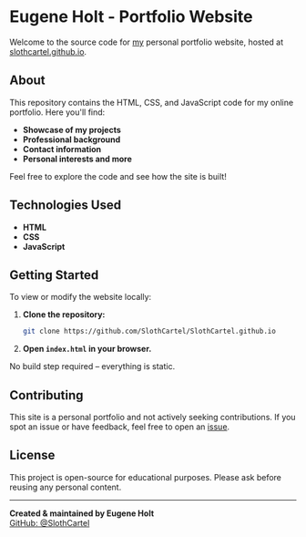 # Eugene Holt - Portfolio Website

Welcome to the source code for [my](https://github.com/SlothCartel) personal portfolio website, hosted at [slothcartel.github.io](https://slothcartel.github.io/).

## About

This repository contains the HTML, CSS, and JavaScript code for my online portfolio. Here you'll find:

- **Showcase of my projects**
- **Professional background**
- **Contact information**
- **Personal interests and more**

Feel free to explore the code and see how the site is built!

## Technologies Used

- **HTML** 
- **CSS** 
- **JavaScript** 

## Getting Started

To view or modify the website locally:

1. **Clone the repository:**
   ```bash
   git clone https://github.com/SlothCartel/SlothCartel.github.io
   ```
2. **Open `index.html` in your browser.**

No build step required – everything is static.

## Contributing

This site is a personal portfolio and not actively seeking contributions. If you spot an issue or have feedback, feel free to open an [issue](https://github.com/SlothCartel/SlothCartel.github.io/issues).

## License

This project is open-source for educational purposes. Please ask before reusing any personal content.

---

**Created & maintained by Eugene Holt**  
[GitHub: @SlothCartel](https://github.com/SlothCartel)
